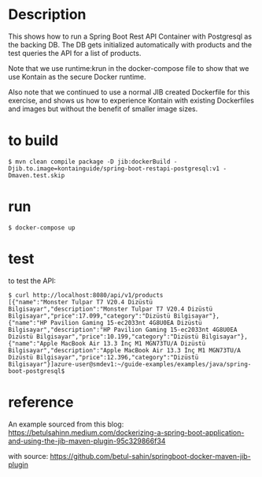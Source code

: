 # Description
This shows how to run a Spring Boot Rest API Container with Postgresql as the backing DB.  The DB gets initialized automatically with products and the test queries the API for a list of products.

Note that we use runtime:krun in the docker-compose file to show that we use Kontain as the secure Docker runtime.

Also note that we continued to use a normal JIB created Dockerfile for this exercise, and shows us how to experience Kontain with existing Dockerfiles and images but without the benefit of smaller image sizes.

# to build
```shell
$ mvn clean compile package -D jib:dockerBuild -Djib.to.image=kontainguide/spring-boot-restapi-postgresql:v1 -Dmaven.test.skip
```

# run
```shell
$ docker-compose up
```

# test
to test the API:
```shell
$ curl http://localhost:8080/api/v1/products
[{"name":"Monster Tulpar T7 V20.4 Dizüstü Bilgisayar","description":"Monster Tulpar T7 V20.4 Dizüstü Bilgisayar","price":17.099,"category":"Dizüstü Bilgisayar"},{"name":"HP Pavilion Gaming 15-ec2033nt 4G8U0EA Dizüstü Bilgisayar","description":"HP Pavilion Gaming 15-ec2033nt 4G8U0EA Dizüstü Bilgisayar","price":10.199,"category":"Dizüstü Bilgisayar"},{"name":"Apple MacBook Air 13.3 İnç M1 MGN73TU/A Dizüstü Bilgisayar","description":"Apple MacBook Air 13.3 İnç M1 MGN73TU/A Dizüstü Bilgisayar","price":12.396,"category":"Dizüstü Bilgisayar"}]azure-user@smdev1:~/guide-examples/examples/java/spring-boot-postgresql$
````

# reference
An example sourced from this blog:
https://betulsahinn.medium.com/dockerizing-a-spring-boot-application-and-using-the-jib-maven-plugin-95c329866f34

with source:
https://github.com/betul-sahin/springboot-docker-maven-jib-plugin